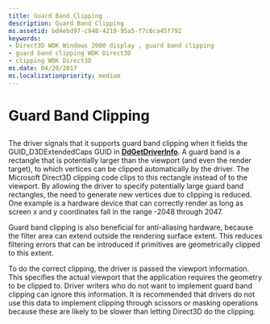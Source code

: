 ```yaml
---
title: Guard Band Clipping
description: Guard Band Clipping
ms.assetid: bd4ebd97-c948-4219-95a5-f7c6ca45f792
keywords:
- Direct3D WDK Windows 2000 display , guard band clipping
- guard band clipping WDK Direct3D
- clipping WDK Direct3D
ms.date: 04/20/2017
ms.localizationpriority: medium
---
```


# Guard Band Clipping


## <span id="ddk_guard_band_clipping_gg"></span><span id="DDK_GUARD_BAND_CLIPPING_GG"></span>


The driver signals that it supports guard band clipping when it fields the GUID\_D3DExtendedCaps GUID in [**DdGetDriverInfo**](https://msdn.microsoft.com/library/windows/hardware/ff549404). A guard band is a rectangle that is potentially larger than the viewport (and even the render target), to which vertices can be clipped automatically by the driver. The Microsoft Direct3D clipping code clips to this rectangle instead of to the viewport. By allowing the driver to specify potentially large guard band rectangles, the need to generate new vertices due to clipping is reduced. One example is a hardware device that can correctly render as long as screen x and y coordinates fall in the range -2048 through 2047.

Guard band clipping is also beneficial for anti-aliasing hardware, because the filter area can extend outside the rendering surface extent. This reduces filtering errors that can be introduced if primitives are geometrically clipped to this extent.

To do the correct clipping, the driver is passed the viewport information. This specifies the actual viewport that the application requires the geometry to be clipped to. Driver writers who do not want to implement guard band clipping can ignore this information. It is recommended that drivers do not use this data to implement clipping through scissors or masking operations because these are likely to be slower than letting Direct3D do the clipping.

 

 





